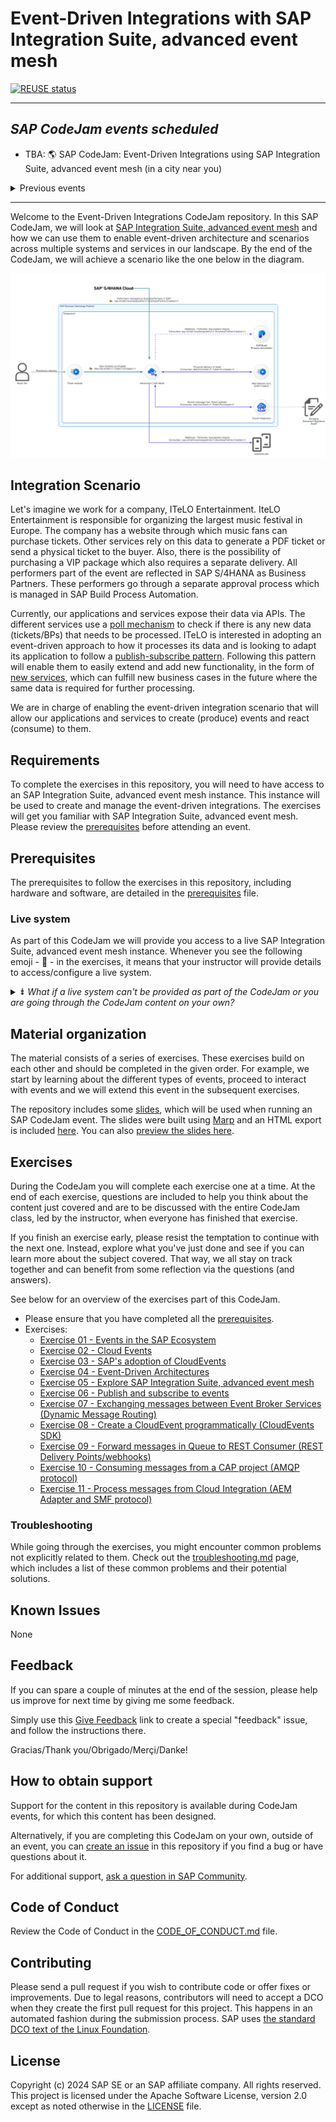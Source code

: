 # Event-Driven Integrations with SAP Integration Suite, advanced event mesh

[![REUSE status](https://api.reuse.software/badge/github.com/SAP-samples/event-driven-integrations-codejam)](https://api.reuse.software/info/github.com/SAP-samples/event-driven-integrations-codejam)

---

## *SAP CodeJam events scheduled*

- TBA: 🌎 SAP CodeJam: Event-Driven Integrations using SAP Integration Suite, advanced event mesh (in a city near you)

<details>
<summary>Previous events</summary>
<br/>
- 2024-05-29: 🇪🇸 AUSAPE - SAP BTP Workshop: Event-driven integrations with SAP (Granada, Spain)
<br/>
- 2024-05-06: 🇪🇸 SAP CodeJam: Event-Driven Integrations using SAP Integration Suite, advanced event mesh (Madrid, Spain): https://community.sap.com/t5/sap-codejam/event-driven-integrations-with-sap-integration-suite-advanced-event-mesh/ev-p/13648705.
<br/>
- 2024-08-08: 🇧🇷 Event-driven integrations with SAP Integration Suite, advanced event mesh (São Paulo, Brazil) - [RSVP 🗓️](https://community.sap.com/t5/sap-codejam/event-driven-integrations-with-sap-integration-suite-advanced-event-mesh/ev-p/13710583)
<br/>
- 2024-08-12: 🇨🇱 Event-driven integrations with SAP Integration Suite, advanced event mesh (Santiago, Chile) - [RSVP 🗓️](https://community.sap.com/t5/sap-codejam/event-driven-integrations-with-sap-integration-suite-advanced-event-mesh/ev-p/13710613)
<br/>
- 2024-08-15: 🇦🇷 Event-driven integrations with SAP Integration Suite, advanced event mesh (Buenos Aires) - [RSVP 🗓️](https://community.sap.com/t5/sap-codejam/event-driven-integrations-with-sap-integration-suite-advanced-event-mesh/ev-p/13710622)
<br/>
- 2024-08-20: 🇨🇴 Event-driven integrations with SAP Integration Suite, advanced event mesh (Bogota, Colombia) - [RSVP 🗓️](https://community.sap.com/t5/sap-codejam/event-driven-integrations-with-sap-integration-suite-advanced-event-mesh/ev-p/13710631)

</details>

---

Welcome to the Event-Driven Integrations CodeJam repository. In this SAP CodeJam, we will look at [SAP Integration Suite, advanced event mesh](https://discovery-center.cloud.sap/serviceCatalog/advanced-event-mesh?service_plan=default&region=all&commercialModel=cloud) and how we can use them to enable event-driven architecture and scenarios across multiple systems and services in our landscape. By the end of the CodeJam, we will achieve a scenario like the one below in the diagram.

![Final data flow](assets/diagrams/final-diagram.png)

## Integration Scenario

Let's imagine we work for a company, ITeLO Entertainment. IteLO Entertainment is responsible for organizing the largest music festival in Europe. The company has a website through which music fans can purchase tickets. Other services rely on this data to generate a PDF ticket or send a physical ticket to the buyer. Also, there is the possibility of purchasing a VIP package which also requires a separate delivery. All performers part of the event are reflected in SAP S/4HANA as Business Partners. These performers go through a separate approval process which is managed in SAP Build Process Automation.

Currently, our applications and services expose their data via APIs. The different services use a [poll mechanism](https://www.enterpriseintegrationpatterns.com/patterns/conversation/Polling.html) to check if there is any new data (tickets/BPs) that needs to be processed. ITeLO is interested in adopting an event-driven approach to how it processes its data and is looking to adapt its application to follow a [publish-subscribe pattern](https://help.pubsub.em.services.cloud.sap/Get-Started/message-exchange-patterns.htm#Publish-). Following this pattern will enable them to easily extend and add new functionality, in the form of [new services](https://www.enterpriseintegrationpatterns.com/patterns/conversation/SubscribeNotify.html), which can fulfill new business cases in the future where the same data is required for further processing.

We are in charge of enabling the event-driven integration scenario that will allow our applications and services to create (produce) events and react (consume) to them.

## Requirements

To complete the exercises in this repository, you will need to have access to an SAP Integration Suite, advanced event mesh instance. This instance will be used to create and manage the event-driven integrations. The exercises will get you familiar with SAP Integration Suite, advanced event mesh. Please review the [prerequisites](prerequisites.md) before attending an event.

## Prerequisites

The prerequisites to follow the exercises in this repository, including hardware and software, are detailed in the [prerequisites](prerequisites.md) file.

### Live system

As part of this CodeJam we will provide you access to a live SAP Integration Suite, advanced event mesh instance. Whenever you see the following emoji - 🔐 - in the exercises, it means that your instructor will provide details to access/configure a live system. 

<details>
<summary>⇟<i> What if a live system can't be provided as part of the CodeJam or you are going through the CodeJam content on your own?</i></summary>
<br/>

The participant can configure a live system that they have access to and will be able to follow the instructions in this CodeJam. Instructions on how to configure a live SAP Integration Suite, advanced event mesh system and how to run the simulated services will be provided in the future.

</details>

## Material organization

The material consists of a series of exercises. These exercises build on each other and should be completed in the given order. For example, we start by learning about the different types of events, proceed to interact with events and we will extend this event in the subsequent exercises.

The repository includes some [slides](slides.md), which will be used when running an SAP CodeJam event. The slides were built using [Marp](https://github.com/marp-team/marp/) and an HTML export is included [here](slides.html). You can also [preview the slides here](https://htmlpreview.github.io/?https://github.com/SAP-samples/event-driven-integrations-codejam/blob/main/slides.html).

## Exercises

During the CodeJam you will complete each exercise one at a time. At the end of each exercise, questions are included to help you think about the content just covered and are to be discussed with the entire CodeJam class, led by the instructor, when everyone has finished that exercise.

If you finish an exercise early, please resist the temptation to continue with the next one. Instead, explore what you've just done and see if you can learn more about the subject covered. That way, we all stay on track together and can benefit from some reflection via the questions (and answers).

See below for an overview of the exercises part of this CodeJam.

- Please ensure that you have completed all the [prerequisites](prerequisites.md).
- Exercises:
  - [Exercise 01 - Events in the SAP Ecosystem](./exercises/01-events-sap-ecosystem/README.md)
  - [Exercise 02 - Cloud Events](./exercises/02-cloudevents/README.md)
  - [Exercise 03 - SAP's adoption of CloudEvents](./exercises/03-cloudevents-at-sap/README.md)
  - [Exercise 04 - Event-Driven Architectures](./exercises/04-event-driven-architectures/README.md)
  - [Exercise 05 - Explore SAP Integration Suite, advanced event mesh](./exercises/05-explore-aem/README.md)
  - [Exercise 06 - Publish and subscribe to events](./exercises/06-publish-and-subscribe-events/README.md)
  - [Exercise 07 - Exchanging messages between Event Broker Services (Dynamic Message Routing)](./exercises/07-dynamic-message-routing/README.md)
  - [Exercise 08 - Create a CloudEvent programmatically (CloudEvents SDK)](./exercises/08-cloudevents-sdk/README.md)
  - [Exercise 09 - Forward messages in Queue to REST Consumer (REST Delivery Points/webhooks)](./exercises/09-rest-delivery-points/README.md)
  - [Exercise 10 - Consuming messages from a CAP project (AMQP protocol)](./exercises/10-consume-message-from-CAP/README.md)
  - [Exercise 11 - Process messages from Cloud Integration (AEM Adapter and SMF protocol)](./exercises/11-aem-cloud-integration-adapter/README.md)

### Troubleshooting

While going through the exercises, you might encounter common problems not explicitly related to them. Check out the [troubleshooting.md](troubleshooting.md) page, which includes a list of these common problems and their potential solutions.

## Known Issues

None

## Feedback

If you can spare a couple of minutes at the end of the session, please help us improve for next time by giving me some feedback.

Simply use this [Give Feedback](https://github.com/SAP-samples/event-driven-integrations-codejam/issues/new?assignees=&labels=feedback&template=session-feedback-template.md&title=Feedback) link to create a special "feedback" issue, and follow the instructions there.

Gracias/Thank you/Obrigado/Merçi/Danke!

## How to obtain support

Support for the content in this repository is available during CodeJam events, for which this content has been designed.

Alternatively, if you are completing this CodeJam on your own, outside of an event, you can [create an issue](https://github.com/SAP-samples/event-driven-integrations-codejam/issues/new) in this repository if you find a bug or have questions about it.

For additional support, [ask a question in SAP Community](https://community.sap.com/t5/forums/postpage/board-id/application-developmentforum-board).

## Code of Conduct
Review the Code of Conduct in the [CODE_OF_CONDUCT.md](CODE_OF_CONDUCT.md) file.

## Contributing

Please send a pull request if you wish to contribute code or offer fixes or improvements. Due to legal reasons, contributors will need to accept a DCO when they create the first pull request for this project. This happens in an automated fashion during the submission process. SAP uses [the standard DCO text of the Linux Foundation](https://developercertificate.org/).

## License

Copyright (c) 2024 SAP SE or an SAP affiliate company. All rights reserved. This project is licensed under the Apache Software License, version 2.0 except as noted otherwise in the [LICENSE](LICENSES/Apache-2.0.txt) file.
